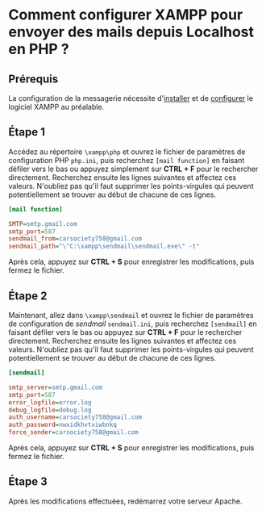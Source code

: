 # Comment configurer XAMPP pour envoyer des mails depuis Localhost en PHP ?

## Prérequis
La configuration de la messagerie nécessite d'[installer](https://www.apachefriends.org/) et de [configurer](config_xampp.md) le logiciel XAMPP au préalable.

## Étape 1
Accédez au répertoire `\xampp\php` et ouvrez le fichier de paramètres de configuration PHP `php.ini`, puis recherchez `[mail function]` en faisant défiler vers le bas ou appuyez simplement sur **CTRL + F** pour le rechercher directement.
Recherchez ensuite les lignes suivantes et affectez ces valeurs. N'oubliez pas qu'il faut supprimer les points-virgules qui peuvent potentiellement se trouver au début de chacune de ces lignes.

```ini
[mail function]

SMTP=smtp.gmail.com
smtp_port=587
sendmail_from=carsociety758@gmail.com
sendmail_path="\"C:\xampp\sendmail\sendmail.exe\" -t"
```
Après cela, appuyez sur **CTRL + S** pour enregistrer les modifications, puis fermez le fichier.

## Étape 2
Maintenant, allez dans `\xampp\sendmail` et ouvrez le fichier de paramètres de configuration de *sendmail* `sendmail.ini`, puis recherchez `[sendmail]` en faisant défiler vers le bas ou appuyez sur **CTRL + F** pour le rechercher directement.
Recherchez ensuite les lignes suivantes et affectez ces valeurs. N'oubliez pas qu'il faut supprimer les points-virgules qui peuvent potentiellement se trouver au début de chacune de ces lignes.

```ini
[sendmail]

smtp_server=smtp.gmail.com
smtp_port=587
error_logfile=error.log
debug_logfile=debug.log
auth_username=carsociety758@gmail.com
auth_password=nwxidkhvtxiwbnkq
force_sender=carsociety758@gmail.com
```
Après cela, appuyez sur **CTRL + S** pour enregistrer les modifications, puis fermez le fichier.

## Étape 3
Après les modifications effectuées, redémarrez votre serveur Apache.
